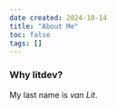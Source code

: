 ```yaml
---
date created: 2024-10-14
title: "About Me"
toc: false
tags: []
---
```


### Why litdev? 

My last name is _van Lit_.
